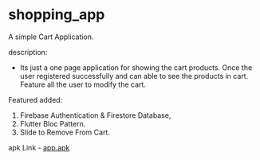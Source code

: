 # shopping_app

A simple Cart Application.

description: 
  - Its just a one page application for showing the cart products. Once the user registered successfully and can able to see the products in cart. Feature all the user to modify the cart.

Featured added:
1. Firebase Authentication & Firestore Database,
2. Flutter Bloc Pattern.
3. Slide to Remove From Cart.

apk Link - [app.apk](https://github.com/Navarasan08/shopping_app/assets/app.apk)
